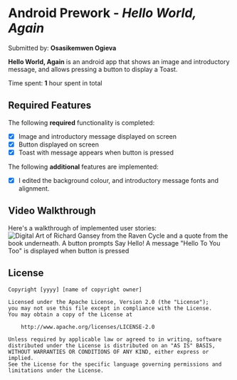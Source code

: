 # Android Prework - *Hello World, Again*

Submitted by: **Osasikemwen Ogieva**

**Hello World, Again** is an android app that shows an image and introductory message, and allows pressing a button to display a Toast. 

Time spent: **1** hour spent in total

## Required Features

The following **required** functionality is completed:

* [X] Image and introductory message displayed on screen
* [X] Button displayed on screen
* [X] Toast with message appears when button is pressed 

The following **additional** features are implemented:

* [X] I edited the background colour, and introductory message fonts and alignment.

## Video Walkthrough

Here's a walkthrough of implemented user stories:
![Digital Art of Richard Gansey from the Raven Cycle and a quote from the book underneath. A button prompts Say Hello!
A message "Hello To You Too" is displayed when button is pressed](https://media.giphy.com/media/cU6jJwaEwhSp74i1wY/giphy.gif)

## License

    Copyright [yyyy] [name of copyright owner]

    Licensed under the Apache License, Version 2.0 (the "License");
    you may not use this file except in compliance with the License.
    You may obtain a copy of the License at

        http://www.apache.org/licenses/LICENSE-2.0

    Unless required by applicable law or agreed to in writing, software
    distributed under the License is distributed on an "AS IS" BASIS,
    WITHOUT WARRANTIES OR CONDITIONS OF ANY KIND, either express or implied.
    See the License for the specific language governing permissions and
    limitations under the License.
